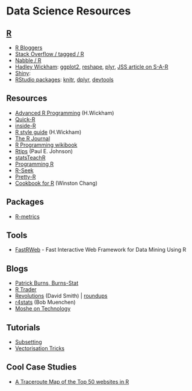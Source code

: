 # Data Science Resources
## [R](http://www.r-project.org/)

- [R Bloggers](http://r-bloggers.com/)
- [Stack Overflow / tagged / R](http://stackoverflow.com/questions/tagged/r)
- [Nabble / R](http://r.789695.n4.nabble.com/)
- [Hadley Wickham](http://had.co.nz/): [ggplot2](http://ggplot2.org), [reshape](https://github.com/hadley/reshape), [plyr](http://plyr.had.co.nz/), [JSS article on S-A-R](http://www.jstatsoft.org/v40/i01/)
- [Shiny](http://shiny.rstudio.com/): 
- [RStudio packages](http://www.rstudio.com/products/rpackages/): [knitr](http://yihui.name/knitr/), [dplyr](https://github.com/hadley/dplyr), [devtools](http://www.rstudio.com/products/rpackages/devtools/)

## Resources

- [Advanced R Programming](http://adv-r.had.co.nz/) (H.Wickham)
- [Quick-R](http://www.statmethods.net/index.html)
- [inside-R](http://www.inside-r.org/)
- [R style guide](http://adv-r.had.co.nz/Style.html) (H.Wickham)
- [The R Journal](http://journal.r-project.org/index.html)
- [R Programming wikibook](http://en.wikibooks.org/wiki/R_Programming)
- [Rtips](http://pj.freefaculty.org/R/Rtips.html) (Paul E. Johnson)
- [statsTeachR](http://statsteachr.org/)
- [Programming R](http://www.programmingr.com/)
- [R-Seek](http://www.rseek.org/)
- [Pretty-R](http://www.inside-r.org/pretty-r/tool)
- [Cookbook for R](http://www.cookbook-r.com/) (Winston Chang)

## Packages

- [R-metrics](https://www.rmetrics.org/)

## Tools

- [FastRWeb](http://www.rforge.net/FastRWeb/) - Fast Interactive Web Framework for Data Mining Using R

## Blogs

- [Patrick Burns, Burns-Stat](http://www.burns-stat.com/)
- [R Trader](http://thertrader.com/)
- [Revolutions](http://blog.revolutionanalytics.com/) (David Smith) |					[roundups](http://blog.revolutionanalytics.com/roundups/)
- [r4stats](http://r4stats.com/) (Bob Muenchen)
- [Moshe on Technology](http://technomosh.blogspot.com/)

## Tutorials

- [Subsetting](http://rpubs.com/daspringate/subsetting)
- [Vectorisation Tricks](http://rpubs.com/daspringate/vectorisation)

## Cool Case Studies

- [A Traceroute Map of the Top 50 websites in R](http://rstudio-pubs-static.s3.amazonaws.com/1039_84b00474341c4687ac1d756f1b012167.html)
